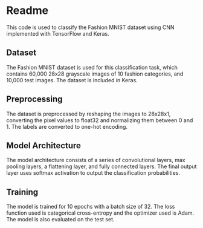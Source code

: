 # Readme
This code is used to classify the Fashion MNIST dataset using CNN implemented with TensorFlow and Keras.

## Dataset
The Fashion MNIST dataset is used for this classification task, which contains 60,000 28x28 grayscale images of 10 fashion categories, and 10,000 test images. The dataset is included in Keras.

## Preprocessing
The dataset is preprocessed by reshaping the images to 28x28x1, converting the pixel values to float32 and normalizing them between 0 and 1. The labels are converted to one-hot encoding.

## Model Architecture
The model architecture consists of a series of convolutional layers, max pooling layers, a flattening layer, and fully connected layers. The final output layer uses softmax activation to output the classification probabilities.

## Training
The model is trained for 10 epochs with a batch size of 32. The loss function used is categorical cross-entropy and the optimizer used is Adam. The model is also evaluated on the test set.

